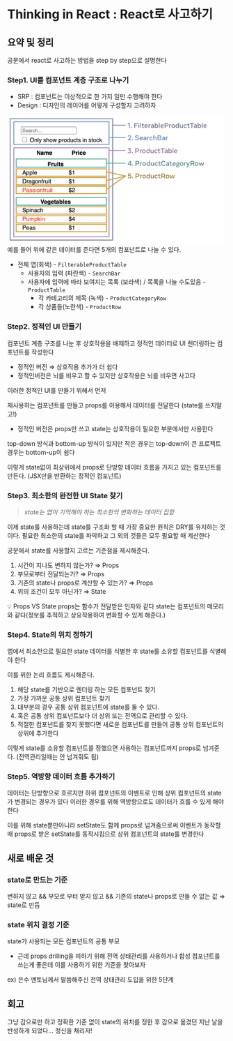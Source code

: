 # Thinking in React : React로 사고하기

## 요약 및 정리

공문에서 react로 사고하는 방법을 step by step으로 설명한다

### Step1. UI를 컴포넌트 계층 구조로 나누기

- SRP : 컴포넌트는 이상적으로 한 가지 일만 수행해야 한다
- Design : 디자인의 레이어를 어떻게 구성할지 고려하자

![img_2.png](img_2.png)
예를 들어 위에 같은 데이터를 준다면 5개의 컴포넌트로 나눌 수 있다.

- 전체 앱(회색) - `FilterableProductTable`
    - 사용자의 입력 (파란색) - `SearchBar`
    - 사용자에 입력에 따라 보여지는 목록 (보라색) / 목록을 나눌 수도있음 - `ProductTable`
        - 각 카테고리의 제목 (녹색) - `ProductCategoryRow`
        - 각 상품들(노란색) - `ProductRow`

### Step2. 정적인 UI 만들기

컴포넌트 계층 구조를 나눈 후 상호작용을 배제하고 정적인 데이터로 UI 렌더링하는 컴포넌트를 작성한다

- 정적인 버전 ⇒ 상호작용 추가가 더 쉽다
- 정적인버전은 뇌를 비우고 할 수 있지만 상호작용은 뇌를 비우면 사고다

이러한 정적인 UI를 만들기 위해서 먼저

재사용하는 컴포넌트를 만들고 props를 이용해서 데이터를 전달한다 (state를 쓰지말고!)

- 정적인 버전은 props만 쓰고 state는 상호작용이 필요한 부분에서만 사용한다

top-down 방식과 bottom-up 방식이 있지만 작은 경우는 top-down이 큰 프로젝트 경우는 bottom-up이 쉽다

이렇게 state없이 최상위에서 props로 단방향 데이터 흐름을 가지고 있는 컴포넌트를 만든다. (JSX만을 반환하는 정적인 컴포넌트)

### Step3. 최소한의 완전한 UI State 찾기

> *state는 앱이 기억해야 하는 최소한의 변화하는 데이터 집합*
>

이제 state를 사용하는데 state를 구조화 할 때 가장 중요한 원칙은 DRY를 유지하는 것이다.  필요한 최소한의 state를 파악하고 그 외의 것들은 모두 필요할 때 계산한다

공문에서 state를 사용할지 고르는 기준점을 제시해준다.

1. 시간이 지나도 변하지 않는가? ⇒ Props
2. 부모로부터 전달되는가? ⇒ Props
3. 기존의 state나 props로 계산할 수 있는가? ⇒ Props
4. 위의 조건이 모두 아닌가? ⇒ State

<aside>
💡 Props VS State
props는 함수가 전달받은 인자와 같다
state는 컴포넌트의 메모리와 같다(정보를 추적하고 상요작용하여 변화할 수 있게 해준다.)

</aside>

### Step4. State의 위치 정하기

앱에서 최소한으로 필요한 state 데이터를 식별한 후 state를 소유할 컴포넌트를 식별해야 한다

이를 위한 논리 흐름도 제시해준다.

1. 해당 state를 기반으로 렌더링 하는 모든 컴포넌트 찾기
2. 가장 가까운 공통 상위 컴포넌트 찾기
3. 대부분의 경우 공통 상위 컴포넌트에 state를 둘 수 있다.
4. 혹은 공통 상위 컴포넌트보다 더 상위 또는 전역으로 관리할 수 있다.
5. 적절한 컴포넌트를 찾지 못했다면 새로운 컴포넌트를 만들어 공통 상위 컴포넌트의 상위에 추가한다

이렇게 state를 소유할 컴포넌트를 정했으면 사용하는 컴포넌트까지 props로 넘겨준다. (전역관리일때는 안 넘겨줘도 됨)

### Step5. 역방향 데이터 흐름 추가하기

데이터는 단방향으로 흐르지만 하위 컴포넌트의 이벤트로 인해 상위 컴포넌트의 state가 변경되는 경우가 있다 이러한 경우를 위해 역방향으로도 데이터가 흐를 수 있게 해야한다

이를 위해 state뿐만아니라 setState도 함께 props로 넘겨줌으로써 이벤트가 동작할 때 props로 받은 setState를 동작시킴으로 상위 컴포넌트의 state를 변경한다

## 새로 배운 것

### state로 만드는 기준

변하지 않고 && 부모로 부터 받지 않고 && 기존의 state나 props로 만들 수 없는 값 ⇒ state로 만듬

### state 위치 결정 기준

state가 사용되는 모든 컴포넌트의 공통 부모

+ 근데 props drilling을 피하기 위해 전역 상태관리를 사용하거나 합성 컴포넌트를 쓰는게 좋은데 이를 사용하기 위한 기준을 찾아보자

ex) 은수 멘토님께서 말씀해주신 전역 상태관리 도입을 위한 5단계

## 회고

그냥 감으로만 하고 정확한 기준 없이 state의 위치를 정한 후 감으로 옮겼던 지난 날을 반성하게 되었다… 정신을 채리자!
